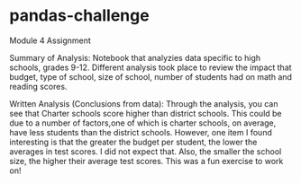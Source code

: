 # pandas-challenge
Module 4 Assignment

Summary of Analysis: 
Notebook that analyzies data specific to high schools, grades 9-12. Different analysis took place to review the impact that budget, type of school, size of school, number of students had on math and reading scores. 

Written Analysis (Conclusions from data): Through the analysis, you can see that Charter schools score higher than district schools. This could be due to a number of factors,one of which is charter schools, on average, have less students than the district schools.  However, one item I found interesting is that the greater the budget per student, the lower the averages in test scores. I did not expect that. Also, the smaller the school size, the higher their average test scores.
This was a fun exercise to work on!
